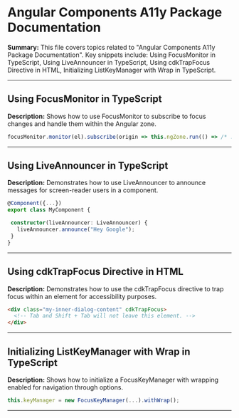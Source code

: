# Angular Components A11y Package Documentation

**Summary:** This file covers topics related to "Angular Components A11y Package Documentation". Key snippets include: Using FocusMonitor in TypeScript, Using LiveAnnouncer in TypeScript, Using cdkTrapFocus Directive in HTML, Initializing ListKeyManager with Wrap in TypeScript.

---

## Using FocusMonitor in TypeScript

**Description:** Shows how to use FocusMonitor to subscribe to focus changes and handle them within the Angular zone.

```typescript
focusMonitor.monitor(el).subscribe(origin => this.ngZone.run(() => /* ... */ ));
```

---

## Using LiveAnnouncer in TypeScript

**Description:** Demonstrates how to use LiveAnnouncer to announce messages for screen-reader users in a component.

```typescript
@Component({...})
export class MyComponent {

 constructor(liveAnnouncer: LiveAnnouncer) {
   liveAnnouncer.announce("Hey Google");
 }
}
```

---

## Using cdkTrapFocus Directive in HTML

**Description:** Demonstrates how to use the cdkTrapFocus directive to trap focus within an element for accessibility purposes.

```html
<div class="my-inner-dialog-content" cdkTrapFocus>
  <!-- Tab and Shift + Tab will not leave this element. -->
</div>
```

---

## Initializing ListKeyManager with Wrap in TypeScript

**Description:** Shows how to initialize a FocusKeyManager with wrapping enabled for navigation through options.

```typescript
this.keyManager = new FocusKeyManager(...).withWrap();
```

---